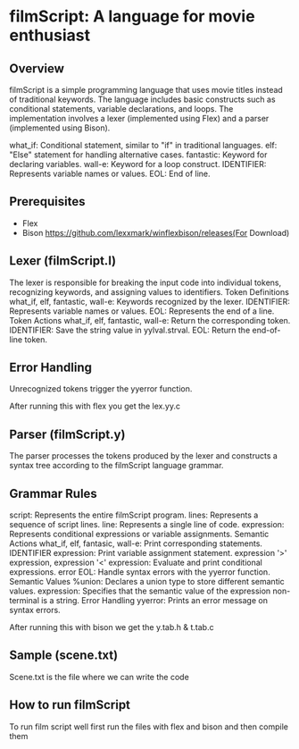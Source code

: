 # filmScript: A language for movie enthusiast
## Overview
filmScript is a simple programming language that uses movie titles instead of traditional keywords. The language includes basic constructs such as conditional statements, variable declarations, and loops. The implementation involves a lexer (implemented using Flex) and a parser (implemented using Bison).


what_if: Conditional statement, similar to "if" in traditional languages.
elf: "Else" statement for handling alternative cases.
fantastic: Keyword for declaring variables.
wall-e: Keyword for a loop construct.
IDENTIFIER: Represents variable names or values.
EOL: End of line.

## Prerequisites
- Flex
- Bison
https://github.com/lexxmark/winflexbison/releases(For Download)

## Lexer (filmScript.l)
The lexer is responsible for breaking the input code into individual tokens, recognizing keywords, and assigning values to identifiers.
Token Definitions
what_if, elf, fantastic, wall-e: Keywords recognized by the lexer.
IDENTIFIER: Represents variable names or values.
EOL: Represents the end of a line.
Token Actions
what_if, elf, fantastic, wall-e: Return the corresponding token.
IDENTIFIER: Save the string value in yylval.strval.
EOL: Return the end-of-line token.
## Error Handling
Unrecognized tokens trigger the yyerror function.




After running this with flex you get the lex.yy.c


## Parser (filmScript.y)
The parser processes the tokens produced by the lexer and constructs a syntax tree according to the filmScript language grammar.
## Grammar Rules
script: Represents the entire filmScript program.
lines: Represents a sequence of script lines.
line: Represents a single line of code.
expression: Represents conditional expressions or variable assignments.
Semantic Actions
what_if, elf, fantasic, wall-e: Print corresponding statements.
IDENTIFIER expression: Print variable assignment statement.
expression '>' expression, expression '<' expression: Evaluate and print conditional expressions.
error EOL: Handle syntax errors with the yyerror function.
Semantic Values
%union: Declares a union type to store different semantic values.
<strval> expression: Specifies that the semantic value of the expression non-terminal is a string.
Error Handling
yyerror: Prints an error message on syntax errors.

After running this with bison we get the y.tab.h & t.tab.c


## Sample (scene.txt)
Scene.txt is the file where we can write the code


## How to run filmScript
To run film script well first run the files with flex and bison and then compile them

